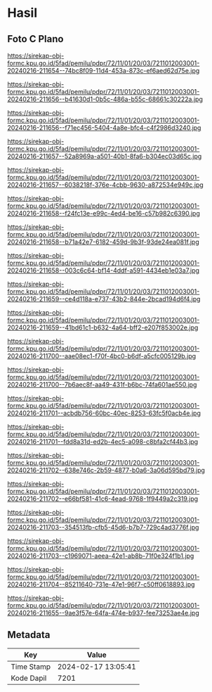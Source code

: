 # Hasil

## Foto C Plano

https://sirekap-obj-formc.kpu.go.id/5fad/pemilu/pdpr/72/11/01/20/03/7211012003001-20240216-211654--74bc8f09-11d4-453a-873c-ef6aed62d75e.jpg

https://sirekap-obj-formc.kpu.go.id/5fad/pemilu/pdpr/72/11/01/20/03/7211012003001-20240216-211656--b41630d1-0b5c-486a-b55c-68661c30222a.jpg

https://sirekap-obj-formc.kpu.go.id/5fad/pemilu/pdpr/72/11/01/20/03/7211012003001-20240216-211656--f71ec456-5404-4a8e-bfc4-c4f2986d3240.jpg

https://sirekap-obj-formc.kpu.go.id/5fad/pemilu/pdpr/72/11/01/20/03/7211012003001-20240216-211657--52a8969a-a501-40b1-8fa6-b304ec03d65c.jpg

https://sirekap-obj-formc.kpu.go.id/5fad/pemilu/pdpr/72/11/01/20/03/7211012003001-20240216-211657--6038218f-376e-4cbb-9630-a872534e949c.jpg

https://sirekap-obj-formc.kpu.go.id/5fad/pemilu/pdpr/72/11/01/20/03/7211012003001-20240216-211658--f24fc13e-e99c-4ed4-be16-c57b982c6390.jpg

https://sirekap-obj-formc.kpu.go.id/5fad/pemilu/pdpr/72/11/01/20/03/7211012003001-20240216-211658--b71a42e7-6182-459d-9b3f-93de24ea081f.jpg

https://sirekap-obj-formc.kpu.go.id/5fad/pemilu/pdpr/72/11/01/20/03/7211012003001-20240216-211658--003c6c64-bf14-4ddf-a591-4434eb1e03a7.jpg

https://sirekap-obj-formc.kpu.go.id/5fad/pemilu/pdpr/72/11/01/20/03/7211012003001-20240216-211659--ce4d118a-e737-43b2-844e-2bcad194d6f4.jpg

https://sirekap-obj-formc.kpu.go.id/5fad/pemilu/pdpr/72/11/01/20/03/7211012003001-20240216-211659--41bd61c1-b632-4a64-bff2-e207f853002e.jpg

https://sirekap-obj-formc.kpu.go.id/5fad/pemilu/pdpr/72/11/01/20/03/7211012003001-20240216-211700--aae08ec1-f70f-4bc0-b6df-a5cfc005129b.jpg

https://sirekap-obj-formc.kpu.go.id/5fad/pemilu/pdpr/72/11/01/20/03/7211012003001-20240216-211700--7b6aec8f-aa49-431f-b6bc-74fa601ae550.jpg

https://sirekap-obj-formc.kpu.go.id/5fad/pemilu/pdpr/72/11/01/20/03/7211012003001-20240216-211701--acbdb756-60bc-40ec-8253-63fc5f0acb4e.jpg

https://sirekap-obj-formc.kpu.go.id/5fad/pemilu/pdpr/72/11/01/20/03/7211012003001-20240216-211701--fdd8a31d-ed2b-4ec5-a098-c8bfa2cf44b3.jpg

https://sirekap-obj-formc.kpu.go.id/5fad/pemilu/pdpr/72/11/01/20/03/7211012003001-20240216-211702--638e746c-2b59-4877-b0a6-3a06d595bd79.jpg

https://sirekap-obj-formc.kpu.go.id/5fad/pemilu/pdpr/72/11/01/20/03/7211012003001-20240216-211702--e66bf581-41c6-4ead-9768-1f9449a2c319.jpg

https://sirekap-obj-formc.kpu.go.id/5fad/pemilu/pdpr/72/11/01/20/03/7211012003001-20240216-211703--354513fb-cfb5-45d6-b7b7-729c4ad3776f.jpg

https://sirekap-obj-formc.kpu.go.id/5fad/pemilu/pdpr/72/11/01/20/03/7211012003001-20240216-211703--c1969071-aeea-42e1-ab8b-71f0e324f1b1.jpg

https://sirekap-obj-formc.kpu.go.id/5fad/pemilu/pdpr/72/11/01/20/03/7211012003001-20240216-211704--85211640-731e-47e1-96f7-c50ff0618893.jpg

https://sirekap-obj-formc.kpu.go.id/5fad/pemilu/pdpr/72/11/01/20/03/7211012003001-20240216-211655--9ae3f57e-64fa-474e-b937-fee73253ae4e.jpg


## Metadata

| Key        | Value               |
| ---------- | ------------------- |
| Time Stamp | 2024-02-17 13:05:41 |
| Kode Dapil | 7201                |



